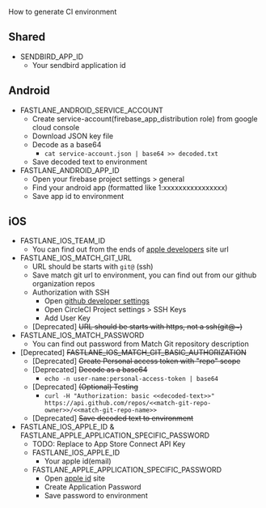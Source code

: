 How to generate CI environment

## Shared

- SENDBIRD_APP_ID
  - Your sendbird application id

## Android

- FASTLANE_ANDROID_SERVICE_ACCOUNT
  - Create service-account(firebase_app_distribution role) from google cloud console
  - Download JSON key file
  - Decode as a base64
    - `cat service-account.json | base64 >> decoded.txt`
  - Save decoded text to environment
- FASTLANE_ANDROID_APP_ID
  - Open your firebase project settings > general
  - Find your android app (formatted like 1:xxxxxxxxxxxxxxxx)
  - Save app id to environment

## iOS

- FASTLANE_IOS_TEAM_ID
  - You can find out from the ends of [apple developers](https://developer.apple.com/account) site url
- FASTLANE_IOS_MATCH_GIT_URL
  - URL should be starts with `git@` (ssh)
  - Save match git url to environment, you can find out from our github organization repos
  - Authorization with SSH
    - Open [github developer settings](https://github.com/settings/tokens)
    - Open CircleCI Project settings > SSH Keys
    - Add User Key
  - [Deprecated] ~~URL should be starts with https, not a ssh(git@~)~~
- FASTLANE_IOS_MATCH_PASSWORD
  - You can find out password from Match Git repository description
- [Deprecated] ~~FASTLANE_IOS_MATCH_GIT_BASIC_AUTHORIZATION~~
  - [Deprecated] ~~Create Personal access token with "repo" scope~~
  - [Deprecated] ~~Decode as a base64~~
    - `echo -n user-name:personal-access-token | base64`
  - [Deprecated] ~~(Optional) Testing~~
    - `curl -H "Authorization: basic <<decoded-text>>" https://api.github.com/repos/<<match-git-repo-owner>>/<<match-git-repo-name>>`
  - [Deprecated] ~~Save decoded text to environment~~
- FASTLANE_IOS_APPLE_ID & FASTLANE_APPLE_APPLICATION_SPECIFIC_PASSWORD
  - TODO: Replace to App Store Connect API Key
  - FASTLANE_IOS_APPLE_ID
    - Your apple id(email)
  - FASTLANE_APPLE_APPLICATION_SPECIFIC_PASSWORD
    - Open [apple id](https://appleid.apple.com/account/manage) site
    - Create Application Password
    - Save password to environment
